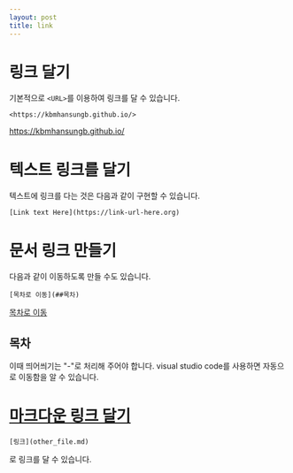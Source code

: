```yaml
---
layout: post
title: link
---
```


# 링크 달기

기본적으로 ```<URL>```를 이용하여 링크를 달 수 있습니다.

```
<https://kbmhansungb.github.io/>
```
<https://kbmhansungb.github.io/>

# 텍스트 링크를 달기
텍스트에 링크를 다는 것은 다음과 같이 구현할 수 있습니다.
```
[Link text Here](https://link-url-here.org)
```

# 문서 링크 만들기
다음과 같이 이동하도록 만들 수도 있습니다.
```
[목차로 이동](##목차)
```

[목차로 이동](##목차)
## 목차

이때 띄어씌기는 "-"로 처리해 주어야 합니다.
visual studio code를 사용하면 자동으로 이동함을 알 수 있습니다.

# [마크다운 링크 달기](https://stackoverflow.com/questions/7653483/github-relative-link-in-markdown-file)

```
[링크](other_file.md)
```
로 링크를 달 수 있습니다.
